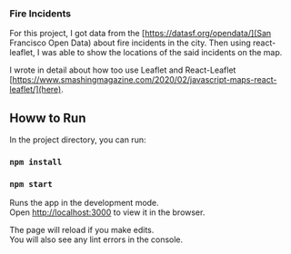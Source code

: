 ### Fire Incidents

For this project, I got data from the [https://datasf.org/opendata/](San Francisco Open Data) about fire incidents in the city. Then using react-leaflet, I was able to show the locations of the said incidents on the map.

I wrote in detail about how too use Leaflet and React-Leaflet [https://www.smashingmagazine.com/2020/02/javascript-maps-react-leaflet/](here).

## Howw to Run

In the project directory, you can run:

### `npm install`
### `npm start`


Runs the app in the development mode.<br />
Open [http://localhost:3000](http://localhost:3000) to view it in the browser.

The page will reload if you make edits.<br />
You will also see any lint errors in the console.
